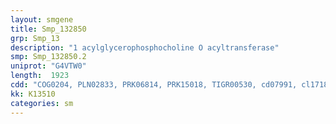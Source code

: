 ```yaml
---
layout: smgene
title: Smp_132850
grp: Smp_13
description: "1 acylglycerophosphocholine O acyltransferase"
smp: Smp_132850.2
uniprot: "G4VTW0"
length:  1923
cdd: "COG0204, PLN02833, PRK06814, PRK15018, TIGR00530, cd07991, cl17185, pfam01553, smart00563"
kk: K13510
categories: sm
---
```

